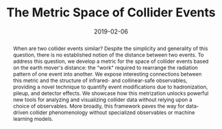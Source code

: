 ---
title: "The Metric Space of Collider Events"
date: 2019-02-06
authors: ["Patrick T. Komiske", "Eric M. Metodiev", "Jesse Thaler"]
publication_types: ["2"]
publication: "*Phys. Rev. Lett.* **123**, 041801 (2019)"
doi: "10.1103/PhysRevLett.123.041801"

abstract: "When are two collider events similar? Despite the simplicity and generality of this question, there is no established notion of the distance between two events. To address this question, we develop a metric for the space of collider events based on the earth mover's distance: the \"work\" required to rearrange the radiation pattern of one event into another. We expose interesting connections between this metric and the structure of infrared- and collinear-safe observables, providing a novel technique to quantify event modifications due to hadronization, pileup, and detector effects. We showcase how this metrization unlocks powerful new tools for analyzing and visualizing collider data without relying upon a choice of observables. More broadly, this framework paves the way for data-driven collider phenomenology without specialized observables or machine learning models."

summary: "We develop a metric, the Energy Mover's Distance (EMD), on the space of events that, intuitively, is the amount of \"work\" required to rearrange one event into another. Many techniques that require a pairwise distance between objects can now be applied to collider events, including quantifying event distortion, classification based on density estimation, and studying the space of events itself."

image:
    caption: "Figure 1: Optimal rearrangement of one top-quark jet (red) into another (blue). Particles are represented as points in the rapidity-azimuth plane with area proportional to their transverse momenta. Darker lines indicate greater movement of energy. The Energy Mover's Distance (EMD) is the total amount of energy moving or \"work\" required to perform the rearrangement."
    home: somthing

image2:
    caption: "Figure 4: The correlation dimension as a function of energy scale for top-quark, W-boson, and QCD-initiated jets at hadron, parton, and decay (for tops and Ws) levels. The correlation dimension is a measure of the dimensionality of the space that the jets live in when viewed by the EMD with a resolution determined by the energy scale. The fractal nature of jets is consistent with the increase in the correlation dimension at smaller scales. The fact that the top and W decay lines go to approximately 5 and 2, respectively, at small scales can be predicted from simple kinematic arguments. The effect of hadronization can be seen in that the hadron lines peel upward from the parton lines at the tens of GeV scale. Altogether, this plot captures an astonishing amount of physics in a simple and intuitive quantity."

links:
  - name: arXiv
    icon: arxiv
    icon_pack: ai
    url: "https://arxiv.org/abs/1902.02346"
  - name: iNSPIRE
    icon: inspire
    icon_pack: ai
    url: https://inspirehep.net/literature/1718881
  - name: GitHub
    icon: github
    icon_pack: fab
    url: https://github.com/pkomiske/EnergyFlow/blob/master/energyflow/emd.py
  - name: Docs
    icon: file-alt
    url: https://energyflow.network/docs/emd/
---